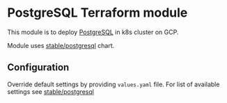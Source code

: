 # PostgreSQL Terraform module

This module is to deploy [PostgreSQL](https://www.postgresql.org/) in k8s cluster on GCP.

Module uses [stable/postgresql](https://github.com/helm/charts/tree/master/stable/postgresql) chart.

## Configuration

Override default settings by providing `values.yaml` file.
For list of available settings see [stable/postgresql](https://github.com/helm/charts/tree/master/stable/postgresql#configuration)
